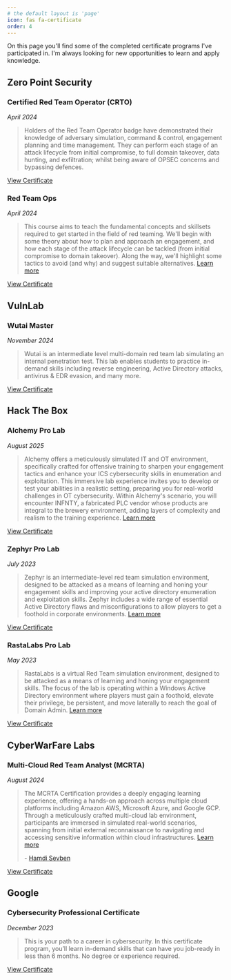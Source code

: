 ```yaml
---
# the default layout is 'page'
icon: fas fa-certificate
order: 4
---
```



On this page you'll find some of the completed certificate programs I've participated in. I'm always looking for new opportunities to learn and apply knowledge.


## **Zero Point Security**

### Certified Red Team Operator (CRTO)
_April 2024_

> Holders of the Red Team Operator badge have demonstrated their knowledge of adversary simulation, command & control, engagement planning and time management. They can perform each stage of an attack lifecycle from initial compromise, to full domain takeover, data hunting, and exfiltration; whilst being aware of OPSEC concerns and bypassing defences.

[View Certificate](https://eu.badgr.com/public/assertions/Z7CexM7ZQDifhbh94wl78g?identity__email=bryanmcnulty@protonmail.com)

### Red Team Ops
_April 2024_

> This course aims to teach the fundamental concepts and skillsets required to get started in the field of red teaming.  We'll begin with some theory about how to plan and approach an engagement, and how each stage of the attack lifecycle can be tackled (from initial compromise to domain takeover).  Along the way, we'll highlight some tactics to avoid (and why) and suggest suitable alternatives. [Learn more](https://training.zeropointsecurity.co.uk/courses/red-team-ops)

[View Certificate](/assets/certs/ZPS-vj87bnltfu.pdf)

## **VulnLab**

### Wutai Master
_November 2024_

> Wutai is an intermediate level multi-domain red team lab simulating an internal penetration test. This lab enables students to practice in-demand skills including reverse engineering, Active Directory attacks, antivirus & EDR evasion, and many more.

[View Certificate](https://eu.badgr.com/public/assertions/aUiUFesgTWCVdvcJlsFKZw?identity__email=bryanmcnulty@protonmail.com)


## **Hack The Box**

<!--
### Certified Penetration Testing Specialist (CPTS)
**_In Progress_**

> HTB Certified Penetration Testing Specialist (HTB CPTS) is a highly hands-on certification that assesses the candidates' penetration testing skills. HTB Certified Penetration Testing Specialist certification holders will possess technical competency in the ethical hacking and penetration testing domains at an intermediate level. They will be able to spot security issues and identify avenues of exploitation that may not be immediately apparent from searching for CVEs or known exploit PoCs. They can also think outside the box, chain multiple vulnerabilities to showcase maximum impact, and actionably help organizations remediate vulnerabilities through commercial-grade pentesting reports. [Learn more](https://academy.hackthebox.com/preview/certifications/htb-certified-penetration-testing-specialist/)
-->

### Alchemy Pro Lab
_August 2025_

> Alchemy offers a meticulously simulated IT and OT environment, specifically crafted for offensive training to sharpen your engagement tactics and enhance your ICS cybersecurity skills in enumeration and exploitation. This immersive lab experience invites you to develop or test your abilities in a realistic setting, preparing you for real-world challenges in OT cybersecurity. Within Alchemy's scenario, you will encounter INFNTY, a fabricated PLC vendor whose products are integral to the brewery environment, adding layers of complexity and realism to the training experience.
[Learn more](https://app.hackthebox.com/prolabs/overview/alchemy)

[View Certificate](/assets/certs/HTBCERT-6150F8BEAE.pdf)


### Zephyr Pro Lab
_July 2023_

> Zephyr is an intermediate-level red team simulation environment, designed to be attacked as a means of learning and honing your engagement skills and improving your active directory enumeration and exploitation skills. Zephyr includes a wide range of essential Active Directory flaws and misconfigurations to allow players to get a foothold in corporate environments.
[Learn more](https://app.hackthebox.com/prolabs/overview/zephyr)

[View Certificate](/assets/certs/HTBCERT-194381FA2B.pdf)


### RastaLabs Pro Lab
_May 2023_

> RastaLabs is a virtual Red Team simulation environment, designed to be attacked as a means of learning and honing your engagement skills. The focus of the lab is operating within a Windows Active Directory environment where players must gain a foothold, elevate their privilege, be persistent, and move laterally to reach the goal of Domain Admin.
[Learn more](https://app.hackthebox.com/prolabs/overview/rastalabs)

[View Certificate](/assets/certs/HTBCERT-AC4D4BCFBF.pdf)


## **CyberWarFare Labs**

### Multi-Cloud Red Team Analyst (MCRTA)
_August 2024_

> The MCRTA Certification provides a deeply engaging learning experience, offering a hands-on approach across multiple cloud platforms including Amazon AWS, Microsoft Azure, and Google GCP. Through a meticulously crafted multi-cloud lab environment, participants are immersed in simulated real-world scenarios, spanning from initial external reconnaissance to navigating and accessing sensitive information within cloud infrastructures. [Learn more](https://hamdisevben.medium.com/multi-cloud-red-team-analyst-mcrta-dff807d3f3a3)
>
> \- [Hamdi Sevben](https://hamdisevben.medium.com/)

[View Certificate](/assets/certs/CWL-MCRTA-66b6f6b15579bdc57c6a451a.pdf)

## **Google**

### Cybersecurity Professional Certificate
_December 2023_

> This is your path to a career in cybersecurity. In this certificate program, you’ll learn in-demand skills that can have you job-ready in less than 6 months. No degree or experience required. 

[View Certificate](/assets/certs/COURSERA-QFUD42TUG783.pdf)
